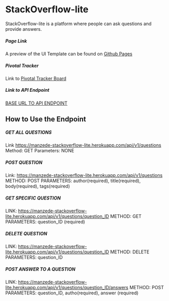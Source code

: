 # StackOverflow-lite
StackOverflow-lite is a platform where people can ask questions and provide answers.

##### Page Link
A preview of the UI Template can be found on [Github Pages](https://jeanjoe.github.io/StackOverflow-lite/)
##### Pivotal Tracker 
Link to [Pivotal Tracker Board](https://www.pivotaltracker.com/projects/2190229)

##### Link to API Endpoint
[BASE URL TO API ENDPOINT](https://manzede-stackoverflow-lite.herokuapp.com/)

## How to Use the Endpoint

##### GET ALL QUESTIONS
Link https://manzede-stackoverflow-lite.herokuapp.com/api/v1/questions
Method: GET
Parameters: NONE

##### POST QUESTION

Link: https://manzede-stackoverflow-lite.herokuapp.com/api/v1/questions
METHOD: POST
PARAMETERS: author(required), title(required), body(required), tags(required)

##### GET SPECIFIC QUESTION

LINK: https://manzede-stackoverflow-lite.herokuapp.com/api/v1/questions/question_ID
METHOD: GET
PARAMETERS: question_ID (required)

##### DELETE QUESTION

LINK: https://manzede-stackoverflow-lite.herokuapp.com/api/v1/questions/question_ID
METHOD: DELETE
PARAMETERS: question_ID

##### POST ANSWER TO A QUESTION

LINK: https://manzede-stackoverflow-lite.herokuapp.com/api/v1/questions/question_ID/answers
METHOD: POST
PARAMETERS: question_ID, autho(required), answer (required)